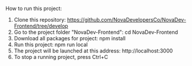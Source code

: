 
How to run this project:

1) Clone this repository: https://github.com/NovaDevelopersCo/NovaDev-Frontend/tree/develop
2) Go to the project folder "NovaDev-Frontend":  cd NovaDev-Frontend
3) Download all packages for project:  npm install
4) Run this project:  npm run local
5) The project will be launched at this address:  http://localhost:3000
6) To stop a running project, press  Ctrl+C
